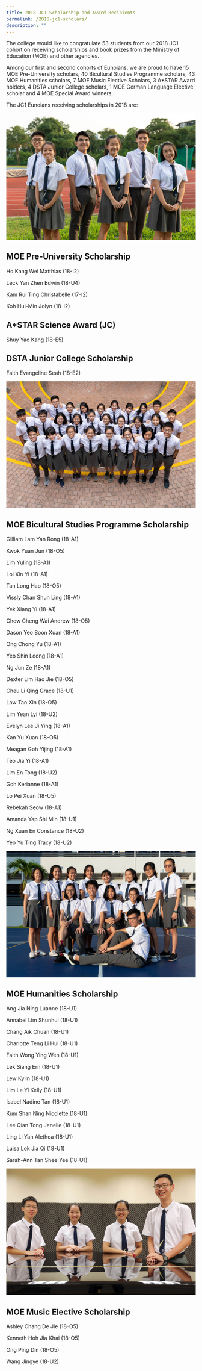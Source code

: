 ```yaml
---
title: 2018 JC1 Scholarship and Award Recipients
permalink: /2018-jc1-scholars/
description: ""
---
```



The college would like to congratulate 53 students from our 2018 JC1 cohort on receiving scholarships and book prizes from the Ministry of Education (MOE) and other agencies.

Among our first and second cohorts of Eunoians, we are proud to have 15 MOE Pre-University scholars, 40 Bicultural Studies Programme scholars, 43 MOE Humanities scholars, 7 MOE Music Elective Scholars, 3 A\*STAR Award holders, 4 DSTA Junior College scholars, 1 MOE German Language Elective scholar and 4 MOE Special Award winners.

The JC1 Eunoians receiving scholarships in 2018 are:

![](/images/2018-Scholars_1a.jpg)


## MOE Pre-University Scholarship


Ho Kang Wei Matthias (18-I2)

Leck Yan Zhen Edwin (18-U4)

Kam Rui Ting Christabelle (17-I2)

Koh Hui-Min Jolyn (18-I2)

## A\*STAR Science Award (JC)


Shuy Yao Kang (18-E5)

## DSTA Junior College Scholarship


Faith Evangeline Seah (18-E2)

![](/images/2018-Scholars_3a.jpg)


## MOE Bicultural Studies Programme Scholarship

Gilliam Lam Yan Rong (18-A1)

Kwok Yuan Jun (18-O5)

Lim Yuling (18-A1)

Loi Xin Yi (18-A1)

Tan Long Hao (18-O5)

Vissly Chan Shun Ling (18-A1)

Yek Xiang Yi (18-A1)

Chew Cheng Wai Andrew (18-O5)

Dason Yeo Boon Xuan (18-A1)

Ong Chong Yu (18-A1)

Yeo Shin Loong (18-A1)

Ng Jun Ze (18-A1)

Dexter Lim Hao Jie (18-O5)

Cheu Li Qing Grace (18-U1)

Law Tao Xin (18-O5)

Lim Yean Lyi (18-U2)

Evelyn Lee Ji Ying (18-A1)

Kan Yu Xuan (18-O5)

Meagan Goh Yijing (18-A1)

Teo Jia Yi (18-A1)

Lim En Tong (18-U2)

Goh Kerianne (18-A1)

Lo Pei Xuan (18-U5)

Rebekah Seow (18-A1)

Amanda Yap Shi Min (18-U1)

Ng Xuan En Constance (18-U2)

Yeo Yu Ting Tracy (18-U2)

![](/images/2018-Scholars_2.jpg)

## MOE Humanities Scholarship

Ang Jia Ning Luanne (18-U1)

Annabel Lim Shunhui (18-U1)

Chang Aik Chuan (18-U1)

Charlotte Teng Li Hui (18-U1)

Faith Wong Ying Wen (18-U1)

Lek Siang Ern (18-U1)

Lew Kylin (18-U1)

Lim Le Yi Kelly (18-U1)

Isabel Nadine Tan (18-U1)

Kum Shan Ning Nicolette (18-U1)

Lee Qian Tong Jenelle (18-U1)

Ling Li Yan Alethea (18-U1)

Luisa Lok Jia Qi (18-U1)

Sarah-Ann Tan Shee Yee (18-U1)

![](/images/2018-Scholars_4.jpg)

## MOE Music Elective Scholarship

Ashley Chang De Jie (18-O5)  

Kenneth Hoh Jia Khai (18-O5)

Ong Ping Din (18-O5)

Wang Jingye (18-U2)